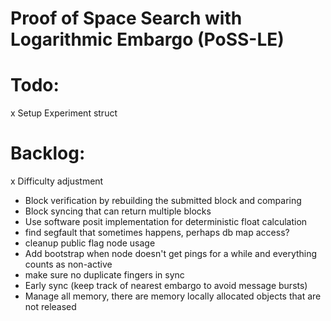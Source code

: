 # Proof of Space Search with Logarithmic Embargo (PoSS-LE)

# Todo:
x Setup Experiment struct

# Backlog:
x Difficulty adjustment
- Block verification by rebuilding the submitted block and comparing
- Block syncing that can return multiple blocks
- Use software posit implementation for deterministic float calculation
- find segfault that sometimes happens, perhaps db map access?
- cleanup public flag node usage
- Add bootstrap when node doesn't get pings for a while and everything counts as non-active
- make sure no duplicate fingers in sync
- Early sync (keep track of nearest embargo to avoid message bursts)
- Manage all memory, there are memory locally allocated objects that are not released
